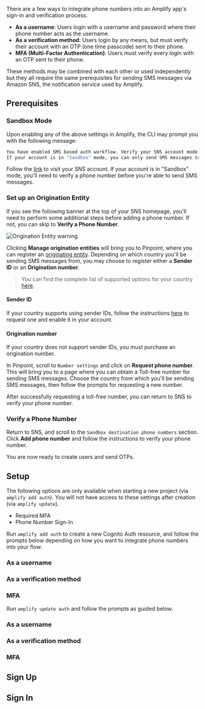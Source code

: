 There are a few ways to integrate phone numbers into an Amplify app's sign-in and verification process. 
- **As a username**: Users login with a username and password where their phone number acts as the username.
- **As a verification method**: Users login by any means, but must verify their account with an OTP (one time passcode) sent to their phone.
- **MFA (Multi-Factor Authentication)**: Users must verify every login with an OTP sent to their phone.

These methods may be combined with each other or used independently but they all require the same prerequisites for sending SMS messages via Amazon SNS, the notification service used by Amplify.

## Prerequisites

### Sandbox Mode

Upon enabling any of the above settings in Amplify, the CLI may prompt you with the following message:

```bash
You have enabled SMS based auth workflow. Verify your SNS account mode in the SNS console: https://console.aws.amazon.com/sns/v3/home#/mobile/text-messaging
If your account is in "Sandbox" mode, you can only send SMS messages to verified recipient phone numbers.
```

Follow the [link](https://console.aws.amazon.com/sns/v3/home#/mobile/text-messaging) to visit your SNS account. If your account is in "Sandbox" mode, you'll need to verify a phone number before you're able to send SMS messages. 

### Set up an Origination Entity

If you see the following banner at the top of your SNS homepage, you'll need to perform some additional steps before adding a phone number. If not, you can skip to **Verify a Phone Number**.

![Origination Entity warning](~/images/sns_origination_entity.png)

Clicking **Manage origination entities** will bring you to Pinpoint, where you can register an [originating entity](https://docs.aws.amazon.com/sns/latest/dg/channels-sms-originating-identities.html). Depending on which country you'll be sending SMS messages from, you may choose to register either a **Sender ID** or an **Origination number**.

> You can find the complete list of supported options for your country [here](https://docs.aws.amazon.com/pinpoint/latest/userguide/channels-sms-countries.html).

#### Sender ID

If your country supports using sender IDs, follow the instructions [here](https://docs.aws.amazon.com/pinpoint/latest/userguide/channels-sms-countries.html) to request one and enable it in your account.

#### Origination number

If your country does not support sender IDs, you must purchase an origination number.

In Pinpoint, scroll to `Number settings` and click on **Request phone number**. This will bring you to a page where you can obtain a Toll-free number for sending SMS messages. Choose the country from which you'll be sending SMS messages, then follow the prompts for requesting a new number.

After successfully requesting a toll-free number, you can return to SNS to verify your phone number.

### Verify a Phone Number

Return to SNS, and scroll to the `Sandbox destination phone numbers` section. Click **Add phone number** and follow the instructions to verify your phone number.

You are now ready to create users and send OTPs.

## Setup

<amplify-callout warning>

The following options are only available when starting a new project (via `amplify add auth`). You will not have access to these settings after creation (via `amplify update`).

- Required MFA
- Phone Number Sign-In

</amplify-callout>

<amplify-block-switcher>

<amplify-block name="New Project">

Run `amplify add auth` to create a new Cognito Auth resource, and follow the prompts below depending on how you want to integrate phone numbers into your flow.

### As a username

<inline-fragment platform="flutter" src="~/lib/auth/fragments/flutter/phone/add_username.md"></inline-fragment>

### As a verification method

<inline-fragment platform="flutter" src="~/lib/auth/fragments/flutter/phone/add_verification.md"></inline-fragment>

### MFA

<inline-fragment platform="flutter" src="~/lib/auth/fragments/flutter/phone/add_mfa.md"></inline-fragment>

</amplify-block>

<amplify-block name="Existing Auth">

Run `amplify update auth` and follow the prompts as guided below.

### As a username

<inline-fragment platform="flutter" src="~/lib/auth/fragments/flutter/phone/update_username.md"></inline-fragment>

### As a verification method

<inline-fragment platform="flutter" src="~/lib/auth/fragments/flutter/phone/update_verification.md"></inline-fragment>

### MFA

<inline-fragment platform="flutter" src="~/lib/auth/fragments/flutter/phone/update_mfa.md"></inline-fragment>

</amplify-block>

</amplify-block-switcher>

## Sign Up

<inline-fragment platform="flutter" src="~/lib/auth/fragments/flutter/phone/sign_up.md"></inline-fragment>

## Sign In

<inline-fragment platform="flutter" src="~/lib/auth/fragments/flutter/phone/sign_in.md"></inline-fragment>
